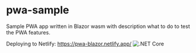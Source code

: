 # pwa-sample
Sample PWA app written in Blazor wasm with description what to do to test the PWA features.

Deploying to Netlify: https://pwa-blazor.netlify.app/
![.NET Core](https://github.com/Piotr1215/pwa-sample/workflows/.NET%20Core/badge.svg?branch=master)
